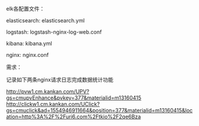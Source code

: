 elk各配置文件：

elasticsearch: elasticsearch.yml

logstash: logstash-nginx-log-web.conf

kibana: kibana.yml

nginx: nginx.conf

需求：

记录如下两条nginx请求日志完成数据统计功能

http://pvw1.cm.kankan.com/UPV?gs=cmupvEnhance&pvkey=377&materialid=m13160415
http://clickw1.cm.kankan.com/UClick?gs=cmuclick&ad=1554946911664&position=377&materialid=m13160415&location=http%3A%2F%2Furi6.com%2Ftkio%2F2qe6Bza

